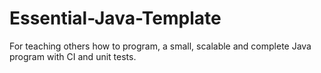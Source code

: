 # Essential-Java-Template
For teaching others how to program, a small, scalable and complete Java program with CI and unit tests.
